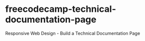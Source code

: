 # freecodecamp-technical-documentation-page
Responsive Web Design - Build a Technical Documentation Page
